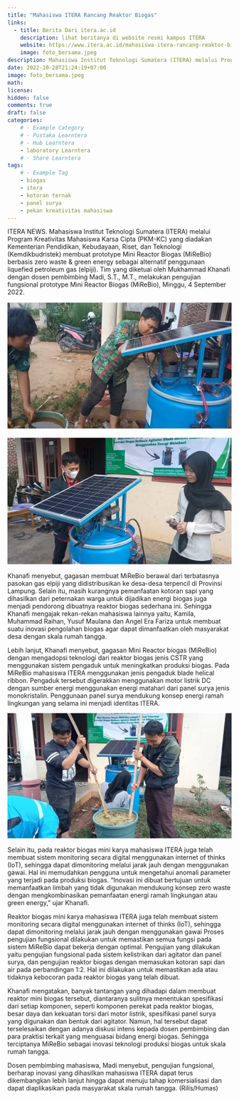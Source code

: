 ```yaml
---
title: "Mahasiswa ITERA Rancang Reaktor Biogas"
links:
  - title: Berita Dari itera.ac.id
    description: lihat beritanya di website resmi kampus ITERA
    website: https://www.itera.ac.id/mahasiswa-itera-rancang-reaktor-biogas-mini-ramah-lingkungan-alternatif-elpiji/#!
    image: foto_bersama.jpeg
description: Mahasiswa Institut Teknologi Sumatera (ITERA) melalui Program Kreativitas Mahasiswa Karsa Cipta (PKM-KC) yang diadakan Kementerian Pendidikan, Kebudayaan, Riset, dan Teknologi (Kemdikbudristek) membuat prototype Mini Reactor Biogas (MiReBio) berbasis zero waste & green energy sebagai alternatif penggunaan liquefied petroleum gas (elpiji).
date: 2022-10-28T21:24:19+07:00
image: foto_bersama.jpeg
math: 
license: 
hidden: false
comments: true
draft: false
categories:
    # - Example Category
    # - Pustaka Learntera
    # - Hub Learntera
    - laboratory Learntera
    # - Share Learntera
tags:
    # - Example Tag
    - biogas
    - itera
    - kotoran ternak
    - panel surya
    - pekan kreativitas mahasiswa
---
```


<!-- gunakan ## untuk membuat judul -->
<!-- gunakan ### untuk membuat subjudul -->

ITERA NEWS. Mahasiswa Institut Teknologi Sumatera (ITERA) melalui Program Kreativitas Mahasiswa Karsa Cipta (PKM-KC) yang diadakan Kementerian Pendidikan, Kebudayaan, Riset, dan Teknologi (Kemdikbudristek) membuat prototype Mini Reactor Biogas (MiReBio) berbasis zero waste & green energy sebagai alternatif penggunaan liquefied petroleum gas (elpiji). Tim yang diketuai oleh Mukhammad Khanafi dengan dosen pembimbing Madi, S.T., M.T., melakukan pengujian fungsional prototype Mini Reactor Biogas (MiReBio), Minggu, 4 September 2022.

![proses memasukkan bahan biogas ke tabung reaksi](masukkan_bahan.jpeg) 

![pengecekan sistem elektrikal pada alat](elektrikal.jpeg)

Khanafi menyebut, gagasan membuat MiReBio berawal dari terbatasnya pasokan gas elpiji yang didistribusikan ke desa-desa terpencil di Provinsi Lampung. Selain itu, masih kurangnya pemanfaatan kotoran sapi yang dihasilkan dari peternakan warga untuk dijadikan energi biogas juga menjadi pendorong dibuatnya reaktor biogas sederhana ini. Sehingga Khanafi mengajak rekan-rekan mahasiswa lainnya yaitu, Kamila, Muhammad Raihan, Yusuf  Maulana dan Angel Era Fariza untuk membuat suatu inovasi pengolahan biogas agar dapat dimanfaatkan oleh masyarakat desa dengan skala rumah tangga.

Lebih lanjut, Khanafi menyebut, gagasan Mini Reactor biogas (MiReBio) dengan mengadopsi teknologi dari reaktor biogas jenis CSTR yang menggunakan sistem pengaduk untuk meningkatkan produksi biogas. Pada MiReBio mahasiswa ITERA menggunakan jenis pengaduk blade helical ribbon. Pengaduk tersebut digerakkan menggunakan motor listrik DC dengan sumber energi menggunakan energi matahari dari panel surya jenis monokristalin. Penggunaan panel surya mendukung konsep energi ramah lingkungan yang selama ini menjadi identitas ITERA.

![proses mencampur bahan untuk biogas](mencampur_bahan.jpeg)

Selain itu, pada reaktor biogas mini karya mahasiswa ITERA juga telah membuat sistem monitoring secara digital menggunakan internet of thinks (IoT), sehingga dapat dimonitoring melalui jarak jauh dengan menggunakan gawai. Hal ini memudahkan pengguna untuk mengetahui anomali parameter yang terjadi pada produksi biogas. “Inovasi ini dibuat bertujuan untuk memanfaatkan limbah yang tidak digunakan mendukung konsep zero waste dengan mengkombinasikan pemanfaatan energi ramah lingkungan atau green energy,” ujar Khanafi.

Reaktor biogas mini karya mahasiswa ITERA juga telah membuat sistem monitoring secara digital menggunakan internet of thinks (IoT), sehingga dapat dimonitoring melalui jarak jauh dengan menggunakan gawai
Proses pengujian fungsional dilakukan untuk memastikan semua fungsi pada sistem MiReBio dapat bekerja dengan optimal. Pengujian yang dilakukan yaitu pengujian fungsional pada sistem kelistrikan dari agitator dan panel surya, dan pengujian reaktor biogas dengan memasukan kotoran sapi dan air pada perbandingan 1:2. Hal ini dilakukan untuk memastikan ada atau tidaknya kebocoran pada reaktor biogas yang telah dibuat.

Khanafi mengatakan, banyak tantangan yang dihadapi dalam membuat reaktor mini biogas tersebut, diantaranya sulitnya menentukan spesifikasi dari setiap komponen, seperti komponen perekat pada reaktor biogas, besar daya dan kekuatan torsi dari motor listrik, spesifikasi panel surya yang digunakan dan bentuk dari agitator. Namun, hal tersebut dapat terselesaikan dengan adanya diskusi intens kepada dosen pembimbing dan para praktisi terkait yang menguasai bidang energi biogas. Sehingga terciptanya MiReBio sebagai inovasi teknologi produksi biogas untuk skala rumah tangga.

Dosen pembimbing mahasiswa, Madi menyebut, pengujian fungsional, berharap inovasi yang dihasilkan mahasiswa ITERA dapat terus dikembangkan lebih lanjut hingga dapat menuju tahap komersialisasi dan dapat diaplikasikan pada masyarakat skala rumah tangga. (Rilis/Humas)